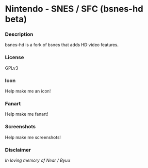 # Nintendo - SNES / SFC (bsnes-hd beta)

### Description

bsnes-hd is a fork of bsnes that adds HD video features.

### License

GPLv3

### Icon

Help make me an icon!

### Fanart

Help make me fanart!

### Screenshots

Help make me screenshots!

### Disclaimer

*In loving memory of Near / Byuu*
